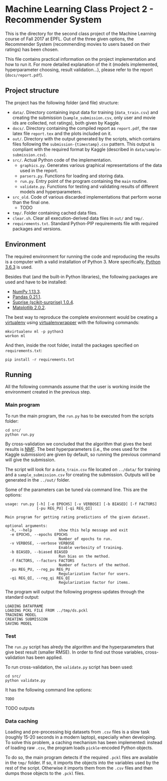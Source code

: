 # Machine Learning Class Project 2 - Recommender System

This is the directory for the second class project of the Machine Learning course of Fall 2017 at EPFL. Out of the three given options, the Recommender System (recommending movies to users based on their ratings) has been chosen.

This file contains practical information on the project implementation and how to run it. For more detailed explanation of the it (models implemented, hyperparameter choosing, result validation...), please refer to the report (`docs/report.pdf`). 

## Project structure

The project has the following folder (and file) structure:

* `data/`. Directory containing input data for training (`data_train.csv`) and creating the submission (`sample_submission.csv`, only user and movie ids are collected, not ratings), both given by Kaggle.
* `docs/`. Directory containing the compiled report as `report.pdf`, the raw latex file `report.tex` and the plots included on it.  
* `out/`. Directory with the output generated by the scripts, which contains files following the `submission-{timestamp}.csv` pattern. This output is compliant with the required format by Kaggle (described in `data/sample-submission.csv`).
* `src/`. Actual Python code of the implementation.
	* `graphics.py`. Generates various graphical representations of the data used in the report.
	* `parsers.py`. Functions for loading and storing data. 
	* `run.py`.  Entry point of the program containing the `main` routine.
	* `validate.py`. Functions for testing and validating results of different models and hyperparameters.
* `src_old`. Code of various discarded implementations that perform worse than the final one.
	* TODO
* `tmp/`. Folder containing cached data files.
* `clear.sh`. Clear all execution-derived data files in `out/` and `tmp/`.
* `requirements.txt`. Standard Python-PIP requirements file with required packages and versions.

## Environment

The required environment for running the code and reproducing the results is a computer with a valid installation of Python 3. More specifically, [Python 3.6.3](https://docs.python.org/3.6/) is used.

Besides that (and the built-in Python libraries), the following packages are used and have to be installed:

* [NumPy 1.13.3](http://www.numpy.org).
* [Pandas 0.21.1](https://pandas.pydata.org).
* [Suprise (scikit-surprise) 1.0.4](http://surpriselib.com).
* [Matplotlib 2.0.2](https://matplotlib.org).

The best way to reproduce the complete environment would be creating a [virtualenv](https://virtualenv.pypa.io/en/stable/) using [virtualenvwrapper](https://virtualenvwrapper.readthedocs.io/en/latest/) with the following commands:

```
mkvirtualenv ml -p python3
workon ml
```

And then, inside the root folder, install the packages specified on `requirements.txt`:

```
pip install -r requirements.txt
```

## Running

All the following commands assume that the user is working inside the environment created in the previous step.

### Main program

To run the main program, the `run.py` has to be executed from the scripts folder:

```
cd src/
python run.py
```

By cross-validation we concluded that the algorithm that gives the best results is [NMF](http://surprise.readthedocs.io/en/stable/matrix_factorization.html#surprise.prediction_algorithms.matrix_factorization.NMF). The best hyperparameters (i.e., the ones used for the Kaggle submission) are given by default, so running the previous command will give the submission.

The script will look for a `data_train.csv` file located on `../data/` for training and a `sample_submission.csv` for creating the submission. Outputs will be generated in the `../out/` folder.

Some of the parameters can be tuned via command line. This are the options:

```
usage: run.py [-h] [-e EPOCHS] [-v VERBOSE] [-b BIASED] [-f FACTORS]
              [-pu REG_PU] [-qi REG_QI]

Main program for getting rating predictions of the given dataset.

optional arguments:
  -h, --help            show this help message and exit
  -e EPOCHS, --epochs EPOCHS
                        Number of epochs to run.
  -v VERBOSE, --verbose VERBOSE
                        Enable verbosity of training.
  -b BIASED, --biased BIASED
                        Run bias on the method.
  -f FACTORS, --factors FACTORS
                        Number of factors of the method.
  -pu REG_PU, --reg_pu REG_PU
                        Regularization factor for users.
  -qi REG_QI, --reg_qi REG_QI
                        Regularization factor for items.
```

The program will output the following progress updates through the standard output:

```
LOADING DATAFRAME
LOADING PCKL FILE FROM ../tmp/ds.pckl
TRAINING MODEL
CREATING SUBMISSION
SAVING MODEL
```

### Test

The `run.py` script has alredy the algorithm and the hyperparameters that give best result (smaller RMSE). In order to find out those variables, cross-validation has been applied.

To run cross-validation, the `validate.py` script has been used:

```
cd src/
python validate.py
```
It has the following command line options:

```
TODO
```


TODO outputs

### Data caching

Loading and pre-processing big datasets from `.csv` files is a slow task (roughly 15-20 seconds in a modern laptop), especially when developing. To solve this problem, a caching mechanism has been implemented: instead of loading raw `.csv`, the program loads `pickle`-encoded Python objects.

To do so, the main program detects if the required `.pckl` files are available in the `tmp/` folder. If so, it imports the objects into the variables used by the rest of the script. Otherwise it imports them from the `.csv` files and then dumps those objects to the `.pckl` files.
